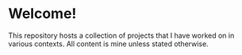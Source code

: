 # Welcome! 
This repository hosts a collection of projects that I have worked on in various contexts. All content is mine unless stated otherwise.
